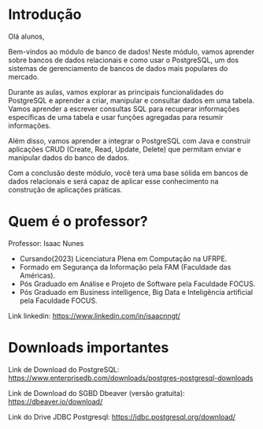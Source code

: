 # Introdução

Olá alunos,

Bem-vindos ao módulo de banco de dados! Neste módulo, vamos aprender sobre bancos de dados relacionais e como usar o PostgreSQL, um dos sistemas de gerenciamento de bancos de dados mais populares do mercado.

Durante as aulas, vamos explorar as principais funcionalidades do PostgreSQL e aprender a criar, manipular e consultar dados em uma tabela. Vamos aprender a escrever consultas SQL para recuperar informações específicas de uma tabela e usar funções agregadas para resumir informações.

Além disso, vamos aprender a integrar o PostgreSQL com Java e construir aplicações CRUD (Create, Read, Update, Delete) que permitam enviar e manipular dados do banco de dados.

Com a conclusão deste módulo, você terá uma base sólida em bancos de dados relacionais e será capaz de aplicar esse conhecimento na construção de aplicações práticas.

# Quem é o professor?
Professor: Isaac Nunes 
- Cursando(2023) Licenciatura Plena em Computação na UFRPE.
- Formado em Segurança da Informação pela FAM (Faculdade das Américas).
- Pós Graduado em Análise e Projeto de Software pela Faculdade FOCUS.
- Pós Graduado em Business intelligence, Big Data e Inteligência artificial pela Faculdade FOCUS.

Link linkedin: https://www.linkedin.com/in/isaacnngt/

# Downloads importantes

Link de Download do PostgreSQL: https://www.enterprisedb.com/downloads/postgres-postgresql-downloads

Link de Download do SGBD Dbeaver (versão gratuita): https://dbeaver.io/download/ 

Link do Drive JDBC Postgresql: https://jdbc.postgresql.org/download/

